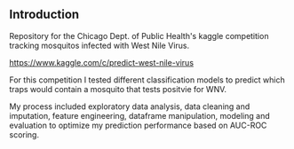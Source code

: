 
## Introduction

Repository for the Chicago Dept. of Public Health's kaggle competition tracking mosquitos infected with West Nile Virus.

https://www.kaggle.com/c/predict-west-nile-virus

For this competition I tested different classification models to predict which traps would contain a mosquito that tests positvie for WNV. 

My process included exploratory data analysis, data cleaning and imputation, feature engineering, dataframe manipulation, modeling and evaluation to optimize my prediction performance based on AUC-ROC scoring. 


